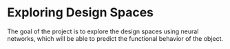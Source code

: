 # Exploring Design Spaces
The goal of the project is to explore the design spaces using neural networks, which will be able to predict the functional behavior of the object.
